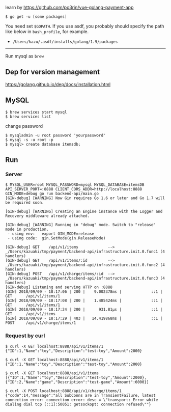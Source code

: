 learn by https://github.com/po3rin/vue-golang-payment-app


```
$ go get -u [some packages]
```

You need set `$GOPATH`. If you use asdf, you probably should specify the path like below in `bash_profile`, for example.

- `/Users/kazu/.asdf/installs/golang/1.9/packages`

---

Run mysql as `brew`

## Dep for version management

https://golang.github.io/dep/docs/installation.html

## MySQL

```
$ brew services start mysql
$ brew services list
```

change password

```
$ mysqladmin -u root password 'yourpassword'
$ mysql -s -u root -p
$ mysql> create database itemsdb;
```

## Run
### Server

```
$ MYSQL_USER=root MYSQL_PASSWORD=mysql MYSQL_DATABASE=itemsDB API_SERVER_PORT=:8888 CLIENT_CORS_ADDR=http://localhost:8888 GIN_MODE=debug go run backend-api/main.go
[GIN-debug] [WARNING] Now Gin requires Go 1.6 or later and Go 1.7 will be required soon.

[GIN-debug] [WARNING] Creating an Engine instance with the Logger and Recovery middleware already attached.

[GIN-debug] [WARNING] Running in "debug" mode. Switch to "release" mode in production.
 - using env:   export GIN_MODE=release
 - using code:  gin.SetMode(gin.ReleaseMode)

[GIN-debug] GET    /api/v1/items             --> _/Users/kazuaki/tmp/payment/backend-api/infrastructure.init.0.func1 (4 handlers)
[GIN-debug] GET    /api/v1/items/:id         --> _/Users/kazuaki/tmp/payment/backend-api/infrastructure.init.0.func2 (4 handlers)
[GIN-debug] POST   /api/v1/charge/items/:id  --> _/Users/kazuaki/tmp/payment/backend-api/infrastructure.init.0.func3 (4 handlers)
[GIN-debug] Listening and serving HTTP on :8888
[GIN] 2018/09/09 - 18:17:06 | 200 |    9.002378ms |             ::1 | GET      /api/v1/items/1
[GIN] 2018/09/09 - 18:17:08 | 200 |    1.485424ms |             ::1 | GET      /api/v1/items/1
[GIN] 2018/09/09 - 18:17:24 | 200 |      931.81µs |             ::1 | GET      /api/v1/items
[GIN] 2018/09/09 - 18:17:29 | 403 |   14.419868ms |             ::1 | POST     /api/v1/charge/items/1
```

### Request by curl
```
$ curl -X GET localhost:8888/api/v1/items/1
{"ID":1,"Name":"toy","Description":"test-toy","Amount":2000}

$ curl -X GET localhost:8888/api/v1/items/1
{"ID":1,"Name":"toy","Description":"test-toy","Amount":2000}

$ curl -X GET localhost:8888/api/v1/items
[{"ID":1,"Name":"toy","Description":"test-toy","Amount":2000},{"ID":2,"Name":"game","Description":"test-game","Amount":6000}]

$ curl -X POST localhost:8888/api/v1/charge/items/1
{"code":14,"message":"all SubConns are in TransientFailure, latest connection error: connection error: desc = \"transport: Error while dialing dial tcp [::1]:50051: getsockopt: connection refused\""}
```

